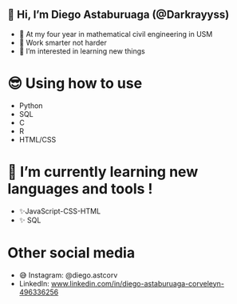 ## 👋 Hi, I’m Diego Astaburuaga (@Darkrayyss) 
- 👋 At my four year in mathematical civil engineering in USM
- 🤯 Work smarter not harder
- 👀 I’m interested in learning new things
# 😎 Using how to use
- Python
- SQL
- C
- R
- HTML/CSS
# 🌱 I’m currently learning new languages and tools !
- ✨JavaScript-CSS-HTML
- ✨ SQL
# Other social media
- 😅 Instagram: @diego.astcorv
- LinkedIn: www.linkedin.com/in/diego-astaburuaga-corveleyn-496336256
<!---
Darkrayyss/Darkrayyss is a ✨ special ✨ repository because its `README.md` (this file) appears on your GitHub profile.
You can click the Preview link to take a look at your changes.
--->
